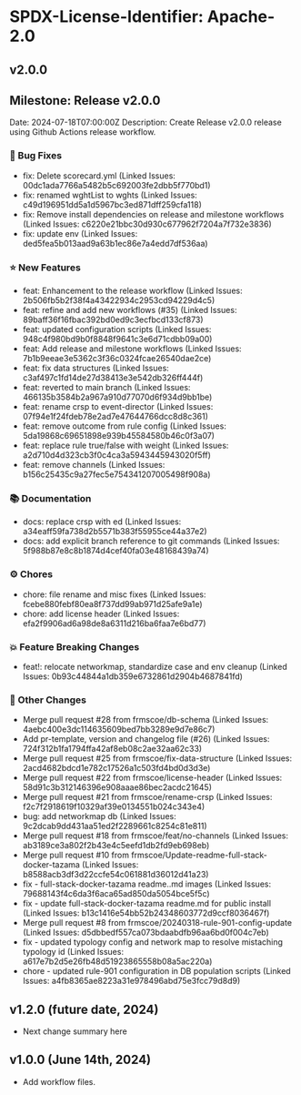 # SPDX-License-Identifier: Apache-2.0

## v2.0.0

## Milestone: Release v2.0.0
Date: 2024-07-18T07:00:00Z
Description: Create Release v2.0.0 release using Github Actions release workflow.

### 🐞 Bug Fixes

- fix: Delete scorecard.yml (Linked Issues: 00dc1ada7766a5482b5c692003fe2dbb5f770bd1)
- fix: renamed wghtList to wghts (Linked Issues: c49d196951dd5a1d5967bc3ed871dff259cfa118)
- fix: Remove install dependencies on release and milestone workflows (Linked Issues: c6220e21bbc30d930c677962f7204a7f732e3836)
- fix: update env (Linked Issues: ded5fea5b013aad9a63b1ec86e7a4edd7df536aa)

### ⭐️ New Features

- feat: Enhancement to the release workflow (Linked Issues: 2b506fb5b2f38f4a43422934c2953cd94229d4c5)
- feat: refine and add new workflows (#35) (Linked Issues: 89baff36f16fbac392bd0ed9c3ecfbcd133cf873)
- feat: updated configuration scripts (Linked Issues: 948c4f980bd9b0f8848f9641c3e6d71cdbb09a00)
- feat: Add release and milestone workflows (Linked Issues: 7b1b9eeae3e5362c3f36c0324fcae26540dae2ce)
- feat: fix data structures (Linked Issues: c3af497c1fd14de27d38413e3e542db326ff444f)
- feat: reverted to main branch (Linked Issues: 466135b3584b2a967a910d77070d6f934d9bb1be)
- feat: rename crsp to event-director (Linked Issues: 07f94e1f24fdeb78e2ad7e47644766dcc8d8c361)
- feat: remove outcome from rule config (Linked Issues: 5da19868c69651898e939b45584580b46c0f3a07)
- feat: replace rule true/false with weight (Linked Issues: a2d710d4d323cb3f0c4ca3a5943445943020f5ff)
- feat: remove channels (Linked Issues: b156c25435c9a27fec5e754341207005498f908a)

### 📚 Documentation

- docs: replace crsp with ed (Linked Issues: a34eaff59fa738d2b5571b383f55955ce44a37e2)
- docs: add explicit branch reference to git commands (Linked Issues: 5f988b87e8c8b1874d4cef40fa03e48168439a74)

### ⚙️ Chores

- chore: file rename and misc fixes (Linked Issues: fcebe880febf80ea8f737dd99ab971d25afe9a1e)
- chore: add license header (Linked Issues: efa2f9906ad6a98de8a6311d216ba6faa7e6bd77)

### 💥 Feature Breaking Changes

- feat!: relocate networkmap, standardize case and env cleanup (Linked Issues: 0b93c44844a1db359e6732861d2904b4687841fd)

### 📝 Other Changes

- Merge pull request #28 from frmscoe/db-schema (Linked Issues: 4aebc400e3dc114635609bed7bb3289e9d7e86c7)
- Add pr-template, version and changelog file (#26) (Linked Issues: 724f312b1fa1794ffa42af8eb08c2ae32aa62c33)
- Merge pull request #25 from frmscoe/fix-data-structure (Linked Issues: 2acd4682bdcd1e782c17526a1c503fd4bd0d3d3e)
- Merge pull request #22 from frmscoe/license-header (Linked Issues: 58d91c3b312146396e908aaae86bec2acdc21645)
- Merge pull request #21 from frmscoe/rename-crsp (Linked Issues: f2c7f2918619f10329af39e0134551b024c343e4)
- bug: add networkmap db (Linked Issues: 9c2dcab9dd431aa51ed2f2289661c8254c81e811)
- Merge pull request #18 from frmscoe/feat/no-channels (Linked Issues: ab3189ce3a802f2b43e4c5eefd1db2fd9eb698eb)
- Merge pull request #10 from frmscoe/Update-readme-full-stack-docker-tazama (Linked Issues: b8588acb3df3d22ccfe54c061881d36012d41a23)
- fix - full-stack-docker-tazama readme..md images (Linked Issues: 79688143f4c6da3f6aca65ad850da5054bce5f5c)
- fix - update full-stack-docker-tazama readme.md for public install (Linked Issues: b13c1416e54bb52b24348603772d9ccf8036467f)
- Merge pull request #8 from frmscoe/20240318-rule-901-config-update (Linked Issues: d5dbbedf557ca073bdaabdfb96aa6bd0f004c7eb)
- fix - updated typology config and network map to resolve mistaching typology id (Linked Issues: a617e7b2d5e26fb48d51923865558b08a5ac220a)
- chore - updated rule-901 configuration in DB population scripts (Linked Issues: a4fb8365ae8223a31e978496abd75e3fcc79d8d9)

## v1.2.0 (future date, 2024)

* Next change summary here

## v1.0.0 (June 14th, 2024)

* Add workflow files.
